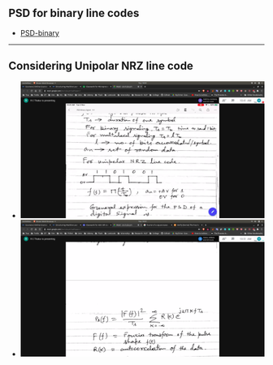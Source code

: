 ## PSD for binary line codes
- [PSD-binary](PSD-binary.jpg)

---------------------------------
Considering Unipolar NRZ line code
---------------------------------
- ![unipolar-NRZ](unipolar-NRZ.jpg)
- ![PSD-Uni-NRZ](PSD-Uni-NRZ.jpg)
